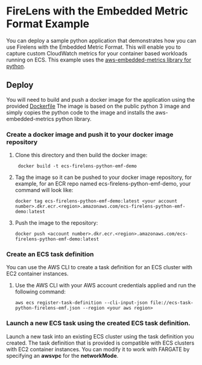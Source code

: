 # FireLens with the Embedded Metric Format Example

You can deploy a sample python application that demonstrates how you can use Firelens with the Embedded Metric Format.  This will enable you to capture custom CloudWatch metrics for your container based workloads running on ECS.  This example uses the [aws-embedded-metrics library for python](https://github.com/awslabs/aws-embedded-metrics-python).


## Deploy  
You will need to build and push a docker image for the application using the provided [Dockerfile](./Dockerfile)  The image is based on the public python 3 image and simply copies the python code to the image and installs the aws-embedded-metrics python library.

### Create a docker image and push it to your docker image repository

1.  Clone this directory and then build the docker image:
         
         docker build -t ecs-firelens-python-emf-demo
         
2.  Tag the image so it can be pushed to your docker image repository, for example, for an ECR repo named ecs-firelens-python-emf-demo, your command will look like:
                  
        docker tag ecs-firelens-python-emf-demo:latest <your account number>.dkr.ecr.<region>.amazonaws.com/ecs-firelens-python-emf-demo:latest
        
3.  Push the image to the repository:

        docker push <account number>.dkr.ecr.<region>.amazonaws.com/ecs-firelens-python-emf-demo:latest
        
### Create an ECS task definition

You can use the AWS CLI to create a task definition for an ECS cluster with EC2 container instances.

1.  Use the AWS CLI with your AWS account credentials applied and run the following command:

        aws ecs register-task-definition --cli-input-json file://ecs-task-python-firelens-emf.json --region <your aws region>

### Launch a new ECS task using the created ECS task definition.

Launch a new task into an existing ECS cluster using the task definition you created.  The task definition that is provided is compatible with ECS clusters with EC2 container instances.  You can modify it to work with FARGATE by specifying an **awsvpc** for the **networkMode**.


